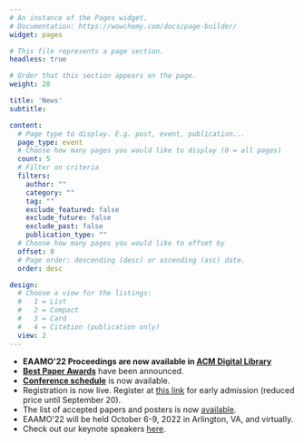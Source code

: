 ```yaml
---
# An instance of the Pages widget.
# Documentation: https://wowchemy.com/docs/page-builder/
widget: pages

# This file represents a page section.
headless: true

# Order that this section appears on the page.
weight: 20

title: 'News'
subtitle:

content:
  # Page type to display. E.g. post, event, publication...
  page_type: event
  # Choose how many pages you would like to display (0 = all pages)
  count: 5
  # Filter on criteria
  filters:
    author: ""
    category: ""
    tag: ""
    exclude_featured: false
    exclude_future: false
    exclude_past: false
    publication_type: ""
  # Choose how many pages you would like to offset by
  offset: 0
  # Page order: descending (desc) or ascending (asc) date.
  order: desc

design:
  # Choose a view for the listings:
  #   1 = List
  #   2 = Compact
  #   3 = Card
  #   4 = Citation (publication only)
  view: 2
---
```

- **EAAMO'22 Proceedings are now available in [ACM Digital Library](https://dl.acm.org/doi/proceedings/10.1145/3551624)**
- **[Best Paper Awards](/awards)** have been announced.
- **[Conference schedule](https://eaamo2022.eaamo.org/schedule/)** is now available.
- Registration is now live. Register at [this link](https://cvent.me/L94zQG) for early admission (reduced price until September 20).
- The list of accepted papers and posters is now [available](https://eaamo2022.eaamo.org/papers/).
- EAAMO'22 will be held October 6-9, 2022 in Arlington, VA, and virtually.
- Check out our keynote speakers [here](https://eaamo2022.eaamo.org/speakers/).

